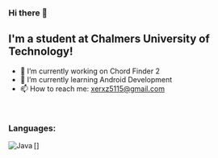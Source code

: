 ### Hi there 👋

## I'm a student at Chalmers University of Technology!
- 🔭 I’m currently working on Chord Finder 2
- 🌱 I’m currently learning Android Development
- 📫 How to reach me: xerxz5115@gmail.com

<br/>

### Languages:
[<img align="left" alt="Java" src="https://image.flaticon.com/icons/png/512/226/226777.png"/>]
